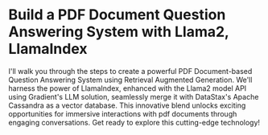 <h1>Build a PDF Document Question Answering System with Llama2, LlamaIndex</h1>
<p>I'll walk you through the steps to create a powerful PDF Document-based Question Answering System using Retrieval Augmented Generation. We'll harness the power of LlamaIndex, enhanced with the Llama2 model API using Gradient's LLM solution, seamlessly merge it with DataStax's Apache Cassandra as a vector database. This innovative blend unlocks exciting opportunities for immersive interactions with pdf documents through engaging conversations. Get ready to explore this cutting-edge technology! </p>
